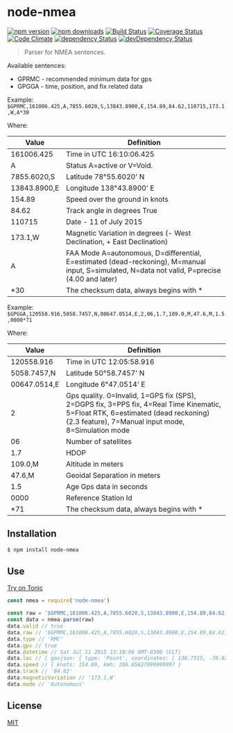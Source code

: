 # node-nmea

[![npm version](https://img.shields.io/npm/v/node-nmea.svg?style=flat-square)](https://www.npmjs.com/package/node-nmea)
[![npm downloads](https://img.shields.io/npm/dm/node-nmea.svg?style=flat-square)](https://www.npmjs.com/package/node-nmea)
[![Build Status](https://img.shields.io/travis/lgaticaq/node-nmea.svg?style=flat-square)](https://travis-ci.org/lgaticaq/node-nmea)
[![Coverage Status](https://img.shields.io/coveralls/lgaticaq/node-nmea/master.svg?style=flat-square)](https://coveralls.io/github/lgaticaq/node-nmea?branch=master)
[![Code Climate](https://img.shields.io/codeclimate/github/lgaticaq/node-nmea.svg?style=flat-square)](https://codeclimate.com/github/lgaticaq/node-nmea)
[![dependency Status](https://img.shields.io/david/lgaticaq/node-nmea.svg?style=flat-square)](https://david-dm.org/lgaticaq/node-nmea#info=dependencies)
[![devDependency Status](https://img.shields.io/david/dev/lgaticaq/node-nmea.svg?style=flat-square)](https://david-dm.org/lgaticaq/node-nmea#info=devDependencies)

> Parser for NMEA sentences.

Available sentences:
* GPRMC - recommended minimum data for gps
* GPGGA - time, position, and fix related data

Example: `$GPRMC,161006.425,A,7855.6020,S,13843.8900,E,154.89,84.62,110715,173.1,W,A*30`

Where:

Value         | Definition
--------------| ----------
161006.425    | Time in UTC 16:10:06.425
A             | Status A=active or V=Void.
7855.6020,S   | Latitude 78°55.6020' N
13843.8900,E  | Longitude 138°43.8900' E
154.89        | Speed over the ground in knots
84.62         | Track angle in degrees True
110715        | Date - 11 of July 2015
173.1,W       | Magnetic Variation in degrees (- West Declination, + East Declination)
A             | FAA Mode A=autonomous, D=differential, E=estimated (dead-reckoning), M=manual input, S=simulated, N=data not valid, P=precise (4.00 and later)
\*30          | The checksum data, always begins with \*

Example: `$GPGGA,120558.916,5058.7457,N,00647.0514,E,2,06,1.7,109.0,M,47.6,M,1.5,0000*71`

Where:

Value         | Definition
--------------| ----------
120558.916    | Time in UTC 12:05:58.916 
5058.7457,N   | Latitude 50°58.7457' N
00647.0514,E  | Longitude 6°47.0514' E
2             | Gps quality. 0=Invalid, 1=GPS fix (SPS), 2=DGPS fix, 3=PPS fix, 4=Real Time Kinematic, 5=Float RTK, 6=estimated (dead reckoning) (2.3 feature), 7=Manual input mode, 8=Simulation mode
06            | Number of satellites
1.7           | HDOP
109.0,M       | Altitude in meters
47.6,M        | Geoidal Separation in meters
1.5           | Age Gps data in seconds
0000          | Reference Station Id
\*71          | The checksum data, always begins with \*

## Installation

```bash
$ npm install node-nmea
```

## Use

[Try on Tonic](https://tonicdev.com/npm/node-nmea)
```js
const nmea = require('node-nmea')

const raw = '$GPRMC,161006.425,A,7855.6020,S,13843.8900,E,154.89,84.62,110715,173.1,W,A*30'
const data = nmea.parse(raw)
data.valid // true
data.raw // '$GPRMC,161006.425,A,7855.6020,S,13843.8900,E,154.89,84.62,110715,173.1,W,A*30'
data.type // 'RMC'
data.gps // true
data.datetime // Sat Jul 11 2015 13:10:06 GMT-0300 (CLT)
data.loc // { geojson: { type: 'Point', coordinates: [ 138.7315, -78.9267 ] }, dmm: { latitude: '7855.6020,S', longitude: '13843.8900,E' } }
data.speed // { knots: 154.89, kmh: 286.85627999999997 }
data.track // '84.62'
data.magneticVariation // '173.1,W'
data.mode // 'Autonomous'
```

## License

[MIT](https://tldrlegal.com/license/mit-license)
